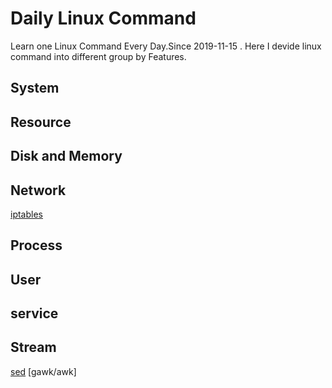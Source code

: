 # Daily Linux Command
Learn one Linux Command Every Day.Since 2019-11-15 . Here I devide linux command into different group by Features.
## System
## Resource
## Disk and Memory
## Network
[iptables](/Linux_Command/iptables.md)
## Process
## User
## service
## Stream
[sed](/Tools_Efficient/Linux_Command/sed.md)
[gawk/awk]
